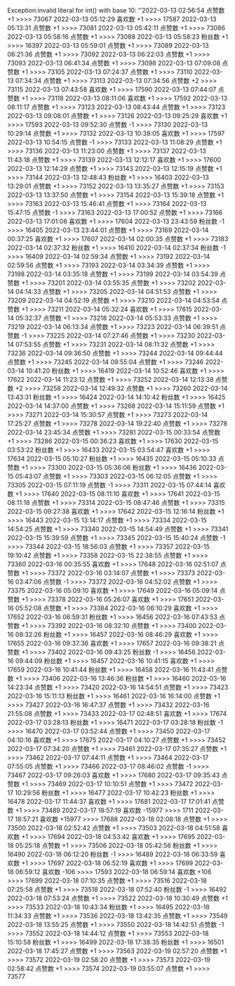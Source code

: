 Exception:invalid literal for int() with base 10: ''2022-03-13  02:56:54   点赞数 +1 >>>> 73067
2022-03-13  05:12:29   喜欢数 +1 >>>> 17587
2022-03-13  05:13:31   点赞数 +1 >>>> 73081
2022-03-13  05:42:11   点赞数 +1 >>>> 73086
2022-03-13  05:58:16   点赞数 +1 >>>> 73088
2022-03-13  05:58:23   粉丝数 +1 >>>> 16397
2022-03-13  05:59:01   点赞数 +1 >>>> 73089
2022-03-13  06:21:36   点赞数 +1 >>>> 73092
2022-03-13  06:22:03   点赞数 +1 >>>> 73093
2022-03-13  06:41:34   点赞数 +1 >>>> 73098
2022-03-13  07:09:08   点赞数 +1 >>>> 73105
2022-03-13  07:24:37   点赞数 +1 >>>> 73110
2022-03-13  07:34:34   点赞数 +1 >>>> 73113
2022-03-13  07:34:56   点赞数 +2 >>>> 73115
2022-03-13  07:43:58   喜欢数 +1 >>>> 17590
2022-03-13  07:44:07   点赞数 +1 >>>> 73118
2022-03-13  08:11:06   喜欢数 +1 >>>> 17592
2022-03-13  08:11:17   点赞数 +1 >>>> 73123
2022-03-13  08:43:44   点赞数 +1 >>>> 73123
2022-03-13  09:08:01   点赞数 +1 >>>> 73126
2022-03-13  09:25:29   喜欢数 +1 >>>> 17593
2022-03-13  09:52:30   点赞数 -1 >>>> 73130
2022-03-13  10:29:14   点赞数 +1 >>>> 73132
2022-03-13  10:38:05   喜欢数 +1 >>>> 17597
2022-03-13  10:54:15   点赞数 -1 >>>> 73133
2022-03-13  11:08:29   点赞数 +1 >>>> 73136
2022-03-13  11:23:00   点赞数 +1 >>>> 73137
2022-03-13  11:43:18   点赞数 +1 >>>> 73139
2022-03-13  12:12:17   喜欢数 +1 >>>> 17600
2022-03-13  12:14:29   点赞数 +1 >>>> 73143
2022-03-13  12:15:19   点赞数 +1 >>>> 73144
2022-03-13  12:48:43   粉丝数 +1 >>>> 16403
2022-03-13  13:29:01   点赞数 +1 >>>> 73152
2022-03-13  13:35:27   点赞数 +1 >>>> 73153
2022-03-13  13:37:50   点赞数 +1 >>>> 73154
2022-03-13  15:39:18   点赞数 +1 >>>> 73163
2022-03-13  15:46:41   点赞数 +1 >>>> 73164
2022-03-13  15:47:15   点赞数 -1 >>>> 73163
2022-03-13  17:00:52   点赞数 +1 >>>> 73166
2022-03-13  17:01:08   喜欢数 +1 >>>> 17604
2022-03-13  23:43:59   粉丝数 -1 >>>> 16405
2022-03-13  23:44:01   点赞数 +1 >>>> 73169
2022-03-14  00:37:25   喜欢数 +1 >>>> 17607
2022-03-14  02:00:35   点赞数 +1 >>>> 73183
2022-03-14  02:37:32   粉丝数 +1 >>>> 16410
2022-03-14  02:37:34   粉丝数 -1 >>>> 16409
2022-03-14  02:59:34   点赞数 +1 >>>> 73192
2022-03-14  02:59:56   点赞数 +1 >>>> 73193
2022-03-14  03:34:39   点赞数 +1 >>>> 73198
2022-03-14  03:35:18   点赞数 +1 >>>> 73199
2022-03-14  03:54:39   点赞数 +1 >>>> 73201
2022-03-14  03:55:35   点赞数 +1 >>>> 73202
2022-03-14  04:14:33   点赞数 +1 >>>> 73205
2022-03-14  04:51:53   点赞数 +1 >>>> 73209
2022-03-14  04:52:19   点赞数 +1 >>>> 73210
2022-03-14  04:53:54   点赞数 +1 >>>> 73211
2022-03-14  05:32:24   喜欢数 +1 >>>> 17615
2022-03-14  05:32:37   点赞数 +1 >>>> 73218
2022-03-14  05:53:33   点赞数 +1 >>>> 73219
2022-03-14  06:13:34   点赞数 +1 >>>> 73223
2022-03-14  06:39:51   点赞数 -1 >>>> 73225
2022-03-14  07:27:46   点赞数 +1 >>>> 73230
2022-03-14  07:53:55   点赞数 +1 >>>> 73231
2022-03-14  08:11:32   点赞数 +1 >>>> 73236
2022-03-14  09:36:50   点赞数 +1 >>>> 73244
2022-03-14  09:44:44   点赞数 +1 >>>> 73245
2022-03-14  09:55:04   点赞数 +1 >>>> 73246
2022-03-14  10:41:20   粉丝数 +1 >>>> 16419
2022-03-14  10:52:46   喜欢数 +1 >>>> 17622
2022-03-14  11:23:12   点赞数 +1 >>>> 73252
2022-03-14  12:13:38   点赞数 +2 >>>> 73258
2022-03-14  12:49:32   点赞数 +1 >>>> 73260
2022-03-14  13:43:31   粉丝数 +1 >>>> 16424
2022-03-14  14:10:42   粉丝数 +1 >>>> 16425
2022-03-14  14:37:00   点赞数 +1 >>>> 73268
2022-03-14  15:11:59   点赞数 +1 >>>> 73271
2022-03-14  15:30:57   点赞数 +1 >>>> 73273
2022-03-14  17:25:27   点赞数 +1 >>>> 73278
2022-03-14  19:22:40   点赞数 +1 >>>> 73278
2022-03-14  23:45:34   点赞数 +1 >>>> 73281
2022-03-15  00:33:54   点赞数 +1 >>>> 73286
2022-03-15  00:36:23   喜欢数 +1 >>>> 17630
2022-03-15  03:53:22   粉丝数 +1 >>>> 16433
2022-03-15  03:54:47   喜欢数 +1 >>>> 17634
2022-03-15  05:10:27   粉丝数 +1 >>>> 16435
2022-03-15  05:10:33   点赞数 +1 >>>> 73300
2022-03-15  05:36:06   粉丝数 +1 >>>> 16436
2022-03-15  05:43:07   点赞数 +1 >>>> 73303
2022-03-15  06:12:05   点赞数 +1 >>>> 73305
2022-03-15  07:11:19   点赞数 -1 >>>> 73311
2022-03-15  07:44:14   喜欢数 +1 >>>> 17640
2022-03-15  08:11:10   喜欢数 +1 >>>> 17641
2022-03-15  08:11:18   点赞数 +1 >>>> 73314
2022-03-15  08:47:46   点赞数 +1 >>>> 73315
2022-03-15  09:27:38   喜欢数 +1 >>>> 17642
2022-03-15  12:16:14   粉丝数 +1 >>>> 16443
2022-03-15  13:14:17   点赞数 +1 >>>> 73334
2022-03-15  14:54:25   点赞数 +1 >>>> 73340
2022-03-15  14:54:49   点赞数 +1 >>>> 73341
2022-03-15  15:39:59   点赞数 +1 >>>> 73345
2022-03-15  15:40:24   点赞数 -1 >>>> 73344
2022-03-15  18:56:03   点赞数 +1 >>>> 73357
2022-03-15  19:10:42   点赞数 +1 >>>> 73358
2022-03-15  22:38:55   点赞数 +1 >>>> 73360
2022-03-16  00:35:55   喜欢数 +1 >>>> 17648
2022-03-16  02:51:07   点赞数 +1 >>>> 73372
2022-03-16  03:14:07   点赞数 +1 >>>> 73373
2022-03-16  03:47:06   点赞数 -1 >>>> 73372
2022-03-16  04:52:02   点赞数 +1 >>>> 73375
2022-03-16  05:09:10   喜欢数 +1 >>>> 17649
2022-03-16  05:09:14   点赞数 +1 >>>> 73378
2022-03-16  05:26:07   喜欢数 +1 >>>> 17651
2022-03-16  05:52:08   点赞数 +1 >>>> 73384
2022-03-16  06:10:29   喜欢数 +1 >>>> 17652
2022-03-16  06:59:31   粉丝数 +1 >>>> 16456
2022-03-16  07:43:53   点赞数 +1 >>>> 73392
2022-03-16  08:32:10   点赞数 +1 >>>> 73400
2022-03-16  08:32:26   粉丝数 +1 >>>> 16457
2022-03-16  08:46:29   喜欢数 +1 >>>> 17655
2022-03-16  09:37:36   喜欢数 +1 >>>> 17657
2022-03-16  09:38:21   点赞数 +1 >>>> 73402
2022-03-16  09:43:25   粉丝数 -1 >>>> 16456
2022-03-16  09:44:09   粉丝数 +1 >>>> 16457
2022-03-16  10:41:15   喜欢数 +1 >>>> 17659
2022-03-16  10:41:44   粉丝数 +1 >>>> 16458
2022-03-16  11:43:41   点赞数 +1 >>>> 73406
2022-03-16  13:46:36   粉丝数 +1 >>>> 16460
2022-03-16  14:23:34   点赞数 +1 >>>> 73420
2022-03-16  14:54:51   点赞数 +1 >>>> 73423
2022-03-16  15:11:13   粉丝数 +1 >>>> 16461
2022-03-16  16:14:00   点赞数 +1 >>>> 73427
2022-03-16  16:47:37   点赞数 +1 >>>> 73432
2022-03-16  21:55:08   点赞数 +1 >>>> 73433
2022-03-17  02:48:51   喜欢数 +1 >>>> 17674
2022-03-17  03:28:13   粉丝数 +1 >>>> 16471
2022-03-17  03:28:18   粉丝数 -1 >>>> 16470
2022-03-17  03:52:44   点赞数 +1 >>>> 73450
2022-03-17  04:10:16   喜欢数 +1 >>>> 17675
2022-03-17  04:10:27   点赞数 +1 >>>> 73452
2022-03-17  07:34:20   点赞数 +1 >>>> 73461
2022-03-17  07:35:27   点赞数 +1 >>>> 73462
2022-03-17  07:44:11   点赞数 +1 >>>> 73464
2022-03-17  07:55:05   点赞数 +1 >>>> 73466
2022-03-17  08:46:02   点赞数 -1 >>>> 73467
2022-03-17  09:26:03   喜欢数 +1 >>>> 17680
2022-03-17  09:35:43   点赞数 +1 >>>> 73469
2022-03-17  10:10:51   点赞数 +1 >>>> 73472
2022-03-17  10:29:56   粉丝数 +1 >>>> 16477
2022-03-17  10:42:23   粉丝数 +1 >>>> 16478
2022-03-17  11:44:37   喜欢数 +1 >>>> 17681
2022-03-17  17:01:41   点赞数 +1 >>>> 73489
2022-03-17  18:57:19   喜欢数 -15977 >>>> 1711
2022-03-17  18:57:21   喜欢数 +15977 >>>> 17688
2022-03-18  02:08:18   点赞数 +1 >>>> 73500
2022-03-18  02:52:42   点赞数 +1 >>>> 73503
2022-03-18  04:51:58   喜欢数 +1 >>>> 17694
2022-03-18  04:53:42   喜欢数 +1 >>>> 17695
2022-03-18  05:25:18   点赞数 +1 >>>> 73506
2022-03-18  05:42:56   粉丝数 +1 >>>> 16490
2022-03-18  06:12:20   粉丝数 -1 >>>> 16489
2022-03-18  06:33:59   喜欢数 +1 >>>> 17697
2022-03-18  06:52:19   喜欢数 +1 >>>> 17699
2022-03-18  06:59:12   喜欢数 -106 >>>> 17593
2022-03-18  06:59:14   喜欢数 +106 >>>> 17699
2022-03-18  07:10:35   点赞数 +1 >>>> 73516
2022-03-18  07:25:58   点赞数 +1 >>>> 73518
2022-03-18  07:52:40   粉丝数 -1 >>>> 16492
2022-03-18  07:53:24   点赞数 +1 >>>> 73522
2022-03-18  10:30:49   点赞数 +1 >>>> 73533
2022-03-18  10:43:34   粉丝数 +1 >>>> 16495
2022-03-18  11:34:33   点赞数 +1 >>>> 73536
2022-03-18  13:42:35   点赞数 +1 >>>> 73549
2022-03-18  13:55:25   点赞数 +1 >>>> 73550
2022-03-18  14:42:51   点赞数 -1 >>>> 73552
2022-03-18  14:44:12   点赞数 +1 >>>> 73553
2022-03-18  15:10:58   粉丝数 +1 >>>> 16499
2022-03-18  17:38:35   粉丝数 +1 >>>> 16501
2022-03-18  17:45:27   点赞数 +1 >>>> 73563
2022-03-19  02:57:20   点赞数 +1 >>>> 73572
2022-03-19  02:58:20   点赞数 +1 >>>> 73573
2022-03-19  02:58:42   点赞数 +1 >>>> 73574
2022-03-19  03:55:07   点赞数 +1 >>>> 73577
